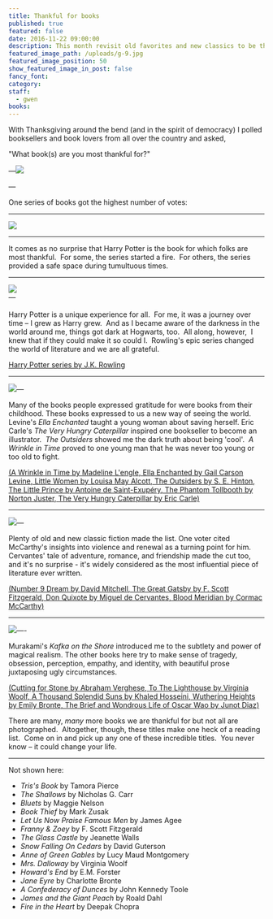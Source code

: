 ```yaml
---
title: Thankful for books
published: true
featured: false
date: 2016-11-22 09:00:00
description: This month revisit old favorites and new classics to be thankful for
featured_image_path: /uploads/g-9.jpg
featured_image_position: 50
show_featured_image_in_post: false
fancy_font:
category:
staff:
  - gwen
books:
---
```



With Thanksgiving around the bend (and in the spirit of democracy) I polled booksellers and book lovers from all over the country and asked,

"What book(s) are you most thankful for?"

—![](/uploads/versions/g-10---x----1395-2093x---.jpg)

—

One series of books got the highest number of votes:

---

![](/uploads/versions/g-12---x----2023-1349x---.jpg)

---

It comes as no surprise that Harry Potter is the book for which folks are most thankful.  For some, the series started a fire.  For others, the series provided a safe space during tumultuous times.

---

![](/uploads/versions/g-11---x----2184-1456x---.jpg)
<br>—
<br>
<br>Harry Potter is a unique experience for all.  For me, it was a journey over time – I grew as Harry grew.  And as I became aware of the darkness in the world around me, things got dark at Hogwarts, too.  All along, however,  I knew that if they could make it so could I.  Rowling's epic series changed the world of literature and we are all grateful.

[Harry Potter series by J.K. Rowl](http://www.brooklinebooksmith-shop.com/book/9780590353427)[ing](http://www.brooklinebooksmith-shop.com/book/9780590353427)

---

![](/uploads/versions/g-5---x----1360-1546x---.jpg)—

Many of the books people expressed gratitude for were books from their childhood. These books expressed to us a new way of seeing the world.  Levine's *Ella Enchanted* taught a young woman about saving herself. Eric Carle's *The Very Hungry Caterpillar* inspired one bookseller to become an illustrator.  *The Outsiders* showed me the dark truth about being 'cool'.  *A Wrinkle in Time* proved to one young man that he was never too young or too old to fight.

[(A Wrinkle in Time by Madeline L'engle](http://www.brooklinebooksmith-shop.com/book/9780312367541)[, Ella Enchanted by Gail Carson Levine](http://www.brooklinebooksmith-shop.com/book/9780064407052)[, Little Women by Louisa May Alcott](http://www.brooklinebooksmith-shop.com/book/9780147514011)[, The Outsiders by S. E. Hinton](http://www.brooklinebooksmith-shop.com/book/9780140385724)[, The Little Prince by Antoine de Saint-Exupéry](http://www.brooklinebooksmith-shop.com/book/9780156012195)[, The Phantom Tollbooth by Norton Juster](http://www.brooklinebooksmith-shop.com/book/9780394820378)[, The Very Hungry Caterpillar by Eric Carle)](http://www.brooklinebooksmith-shop.com/book/9780399226908)

---

![](/uploads/versions/g-1---x----1264-1645x---.jpg)—

Plenty of old and new classic fiction made the list. One voter cited McCarthy's insights into violence and renewal as a turning point for him.  Cervantes' tale of adventure, romance, and friendship made the cut too, and it's no surprise - it's widely considered as the most influential piece of literature ever written.

[(Number 9 Dream by David Mitchell](http://www.brooklinebooksmith-shop.com/book/9780812966923)[, The Great Gatsby by F. Scott Fitzgerald](http://www.brooklinebooksmith-shop.com/book/9780743273565)[, Don Quixote by Miguel de Cervantes](http://www.brooklinebooksmith-shop.com/book/9780060934347)[, Blood Meridian by Cormac McCarthy)](http://www.brooklinebooksmith-shop.com/book/9780679728757)

---

![](/uploads/versions/g-2---x----1164-1149x---.jpg)—-

Murakami's *Kafka on the Shore* introduced me to the subtlety and power of magical realism. The other books here try to make sense of tragedy, obsession, perception, empathy, and identity, with beautiful prose juxtaposing ugly circumstances.

[(Cutting for Stone by Abraham Verghese](http://www.brooklinebooksmith-shop.com/book/9780375714368)[,<u> </u>To The Lighthouse by Virginia Woolf](http://www.brooklinebooksmith-shop.com/book/9780156907392)[, A Thousand Splendid Suns by Khaled Hosseini](http://www.brooklinebooksmith-shop.com/book/9781594483851)[, Wuthering Heights by Emily Bronte](http://www.brooklinebooksmith-shop.com/book/9780375756443)[, The Brief and Wondrous Life of Oscar Wao by Junot Diaz)](http://www.brooklinebooksmith-shop.com/book/9781594483295)

There are many, *many* more books we are thankful for but not all are photographed.  Altogether, though, these titles make one heck of a reading list.  Come on in and pick up any one of these incredible titles.  You never know – it could change your life.

---

Not shown here:

* *Tris's Book* by Tamora Pierce
* *The Shallows* by Nicholas G. Carr
* *Bluets* by Maggie Nelson
* *Book Thief* by Mark Zusak
* *Let Us Now Praise Famous Men* by James Agee
* *Franny & Zoey* by F. Scott Fitzgerald
* *The Glass Castle* by Jeanette Walls
* *Snow Falling On Cedars* by David Guterson
* *Anne of Green Gables* by Lucy Maud Montgomery
* *Mrs. Dalloway* by Virginia Woolf
* *Howard's End* by E.M. Forster
* *Jane Eyre* by Charlotte Bronte
* *A Confederacy of Dunces* by John Kennedy Toole
* *James and the Giant Peach* by Roald Dahl
* *Fire in the Heart* by Deepak Chopra